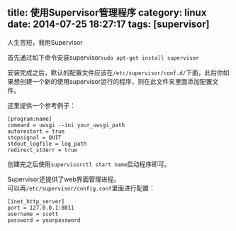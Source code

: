 title: 使用Supervisor管理程序
category: linux
date: 2014-07-25 18:27:17
tags: [supervisor]
---

人生苦短，我用Supervisor
<!--more-->

首先通过如下命令安装supervisor`sudo apt-get install supervisor`  

安装完成之后，默认的配置文件应该在`/etc/supervisor/conf.d/`下面，此后你如果想创建一个新的使用supervisor运行的程序，则在此文件夹里面添加配置文件。  

这里提供一个参考例子：  

```
[program:name]
command = uwsgi --ini your_uwsgi_path
autorestart = true
stopsignal = QUIT
stdout_logfile = log_path
redirect_stderr = true
```  

创建完之后使用`supervisorctl start name`启动程序即可。  


Supervisor还提供了web界面管理进程。  
可以再`/etc/supervisor/config.conf`里面进行配置：  
```
[inet_http_server]
port = 127.0.0.1:8011
username = scott
password = yourpassword
```


